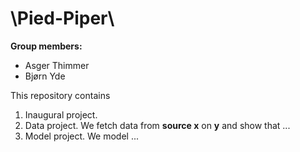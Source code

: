 # \Pied-Piper\

**Group members:**
- Asger Thimmer
- Bjørn Yde

This repository contains  
1. Inaugural project. 
2. Data project. We fetch data from **source x** on **y** and show that ...
3. Model project. We model ...
